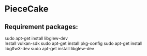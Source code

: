 # PieceCake
## Requirement packages:  
sudo apt-get install libglew-dev  
Install vulkan-sdk
sudo apt-get install pkg-config
sudo apt-get install libglfw3-dev
sudo apt-get install libglew-dev
